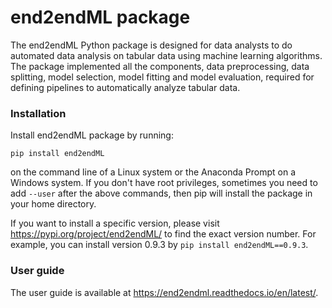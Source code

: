 # end2endML package

The end2endML Python package is designed for data analysts to do automated data analysis on tabular data using machine learning algorithms. The package implemented all the components, data preprocessing, data splitting, model selection, model fitting and model evaluation, required for defining pipelines to automatically analyze tabular data. 

### Installation

Install end2endML package by running:

```
pip install end2endML
```

on the command line of a Linux system or the Anaconda Prompt on a Windows system. If you don't have root privileges, sometimes you need to add `--user` after the above commands, then pip will install the package in your home directory.

If you want to install a specific version, please visit https://pypi.org/project/end2endML/ to find the exact version number. For example, you can install version 0.9.3 by `pip install end2endML==0.9.3`. 

### User guide

The user guide is available at https://end2endml.readthedocs.io/en/latest/.

